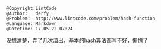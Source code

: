 ```
@Copyright:LintCode
@Author:   derfy
@Problem:  http://www.lintcode.com/problem/hash-function
@Language: Markdown
@Datetime: 17-05-22 07:24
```

没想清楚，弄了几次溢出，基本的hash算法都写不好，惭愧了